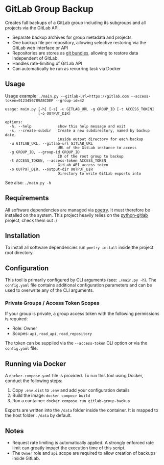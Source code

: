 # GitLab Group Backup

Creates full backups of a GitLab group including its subgroups and all projects via the GitLab API.

  - Separate backup archives for group metadata and projects
  - One backup file per repository, allowing selective restoring via the GitLab web interface or API
  - Repositories are stores as [git bundles](https://git-scm.com/docs/git-bundle), allowing to restore data independent
    of GitLab.
  - Handles rate-limiting of GitLab API
  - Can automatically be run as recurring task via Docker

## Usage

Usage example: `./main.py --gitlab-url=https://gitlab.com --access-token=0123456789ABCDEF --group-id=42`

```text
usage: main.py [-h] [-s] -u GITLAB_URL -g GROUP_ID [-t ACCESS_TOKEN]
               [-o OUTPUT_DIR]

options:
  -h, --help            show this help message and exit
  -s, --create-subdir   Create a new subdirectory, named by backup date,
                        inside output directory for each backup
  -u GITLAB_URL, --gitlab-url GITLAB_URL
                        URL of the GitLab instance to access
  -g GROUP_ID, --group-id GROUP_ID
                        ID of the root group to backup
  -t ACCESS_TOKEN, --access-token ACCESS_TOKEN
                        GitLab API access token
  -o OUTPUT_DIR, --output-dir OUTPUT_DIR
                        Directory to write GitLab exports into

```

See also: `./main.py -h`


## Requirements

All software dependencies are managed via [poetry](https://python-poetry.org/). It must therefore be installed on the
system. This project heavily relies on the [python-gitlab](https://github.com/python-gitlab/python-gitlab) project,
check them out :)


## Installation

To install all software dependencies run `poetry install` inside the project root directory.


## Configuration

This tool is primarily configured by CLI arguments (see: `./main.py -h`). The `config.yaml` file contains additional
configuration parameters and can be used to overwrite any of the CLI arguments.

### Private Groups / Access Token Scopes

If your group is private, a group access token with the following permissions is required:
  - Role: Owner
  - Scopes: `api`, `read_api`, `read_repository`

The token can be supplied via the `--access-token` CLI option or via the `config.yaml` file.


## Running via Docker

A `docker-compose.yaml` file is provided. To run this tool using Docker, conduct the following steps:

  1. Copy `.env.dist` to `.env` and add your configuration details
  2. Build the image: `docker compose build`
  3. Run a container: `docker compose run gitlab-group-backup`

Exports are written into the `/data` folder inside the container. It is mapped to the host folder `./data` by default.


## Notes

  - Request rate limiting is automatically applied. A strongly enforced rate limit can greatly impact the execution time
    of this script.
  - The `Owner` role and `api` scope are required to allow creation of backups inside GitLab.
